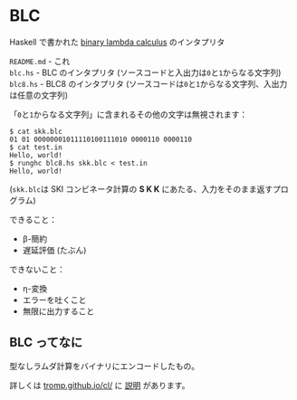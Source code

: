 # BLC
Haskell で書かれた [binary lambda calculus](https://esolangs.org/wiki/Binary_lambda_calculus) のインタプリタ

`README.md` - これ  
`blc.hs` - BLC のインタプリタ (ソースコードと入出力は`0`と`1`からなる文字列)  
`blc8.hs` - BLC8 のインタプリタ (ソースコードは`0`と`1`からなる文字列、入出力は任意の文字列)

「`0`と`1`からなる文字列」に含まれるその他の文字は無視されます：
```console
$ cat skk.blc
01 01 00000001011110100111010 0000110 0000110
$ cat test.in
Hello, world!
$ runghc blc8.hs skk.blc < test.in
Hello, world!
```
(`skk.blc`は SKI コンビネータ計算の **S K K** にあたる、入力をそのまま返すプログラム)

できること：
- β-簡約
- 遅延評価 (たぶん)

できないこと：
- η-変換
- エラーを吐くこと
- 無限に出力すること

## BLC ってなに
型なしラムダ計算をバイナリにエンコードしたもの。

詳しくは [tromp.github.io/cl/](https://tromp.github.io/cl/cl.html) に [説明](https://tromp.github.io/cl/Binary_lambda_calculus.html) があります。
